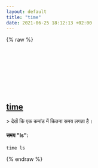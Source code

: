 ```yaml
---
layout: default
title: "time"
date: 2021-06-25 18:12:13 +02:00
---
```

{% raw %}
<h2 id="time">
  <a href="/hi/common/time.html">time</a> <a href="#time"><svg class="icon">
    <use href="/assets/images/unicode_sprite.svg#link" />
  </svg></a>
</h2>
> देखें कि एक कमांड में कितना समय लगता है।

#### समय "ls":
```shell
time ls
```
{% endraw %}